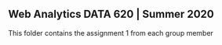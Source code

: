 ## Web Analytics DATA 620 | Summer 2020

This folder contains the assignment 1 from each group member
